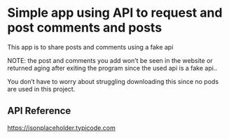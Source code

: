 
# Simple app using API to request and post comments and posts

This app is to share posts and comments using a fake api

NOTE: the post and comments you add won’t be seen in the website or returned aging after exiting the program since the used api is a fake api..

You don’t have to worry about struggling downloading this since no pods are used in this project.



## API Reference

https://jsonplaceholder.typicode.com

